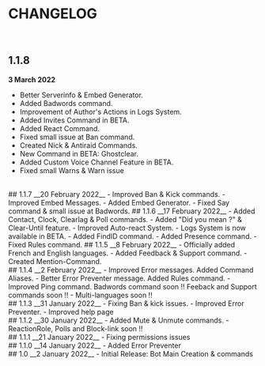 # CHANGELOG
<br/>

## 1.1.8
__3 March 2022__
- Better Serverinfo & Embed Generator.
- Added Badwords command.
- Improvement of Author's Actions in Logs System.
- Added Invites Command in BETA.
- Added React Command.
- Fixed small issue at Ban command.
- Created Nick & Antiraid Commands.
- New Command in BETA: Ghostclear.
- Added Custom Voice Channel Feature in BETA.
- Fixed small Warns & Warn issue
<br/>
## 1.1.7
__20 February 2022__
- Improved Ban & Kick commands.
- Improved Embed Messages.
- Added Embed Generator.
- Fixed Say command & small issue at Badwords.
## 1.1.6
__17 February 2022__
- Added Contact, Clock, Clearlag & Poll commands.
- Added "Did you mean ?" & Clear-Until feature.
- Improved Auto-react System.
- Logs System is now available in BETA.
- Added FindID command.
- Added Presence command.
- Fixed Rules command.
## 1.1.5
__8 February 2022__
- Officially added French and English languages.
- Added Feedback & Support command.
- Created Mention-Command.
<br/>
## 1.1.4
__2 February 2022__
- Improved Error messages. Added Command Aliases.
- Better Error Preventer message. Added Rules command.
- Improved Ping command. Badwords command soon !! Feeback and Support commands soon !!
- Multi-languages soon !!
<br/>
## 1.1.3
__31 January 2022__
- Fixing Ban & kick issues.
- Improved Error Preventer.
- Improved help page
<br/>
## 1.1.2
__30 January 2022__
- Added Mute & Unmute commands.
- ReactionRole, Polls and Block-link soon !!
<br/>
## 1.1.1
__21 January 2022__
- Fixing permissions issues
<br/>
## 1.1.0
__14 January 2022__
- Added Error Preventer
<br/>
## 1.0
__2 January 2022__
- Initial Release: Bot Main Creation & commands
